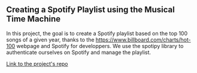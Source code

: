 ## Creating a Spotify Playlist using the Musical Time Machine

In this project, the goal is to create a Spotify playlist based on the top 100 songs of a given year, thanks to
the https://www.billboard.com/charts/hot-100 webpage and Spotify for developpers.
We use the spotipy library to authenticate ourselves on Spotify and manage the playlist.

[Link to the project's repo](https://github.com/Songhai9/Spotify-Playlist-with-Musical-Time-Machine)
